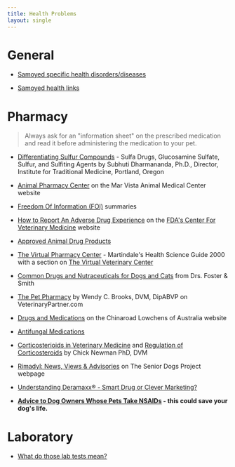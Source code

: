 ```yaml
---
title: Health Problems
layout: single
---
```


# General

- [Samoyed specific health disorders/diseases](/diseases)

- [Samoyed health links](http://www.mirage-samoyeds.com/healthlinks1.htm)

# Pharmacy

> Always ask for an "information sheet" on the prescribed medication and read it before administering the medication to your pet.

- [Differentiating Sulfur Compounds](http://www.itmonline.org/arts/sulfa.htm) - Sulfa Drugs, Glucosamine Sulfate, Sulfur, and Sulfiting Agents by Subhuti Dharmananda, Ph.D., Director, Institute for Traditional Medicine, Portland, Oregon

- [Animal Pharmacy Center](https://marvista.vetsfirstchoice.com/) on the Mar Vista Animal Medical Center website

- [Freedom Of Information (FOI)](https://www.fda.gov/RegulatoryInformation/FOI/ucm390370.htm) summaries

- [How to Report An Adverse Drug Experience](https://www.fda.gov/AnimalVeterinary/SafetyHealth/ReportaProblem/ucm055305.htm) on the [FDA's Center For Veterinary Medicine](http://www.fda.gov/AnimalVeterinary/default.htm) website

- [Approved Animal Drug Products](https://www.fda.gov/AnimalVeterinary/Products/ApprovedAnimalDrugProducts/default.htm)

- [The Virtual Pharmacy Center](http://www.martindalecenter.com/Pharmacy.html) - Martindale's Health Science Guide 2000 with a section on [The Virtual Veterinary Center](http://www.martindalecenter.com/Pharmacy_3_Phaco.html#PHARMC-VET)

- [Common Drugs and Nutraceuticals for Dogs and Cats](https://www.petcoach.co/article/common-drugs-nutraceuticals/) from Drs. Foster & Smith

- [The Pet Pharmacy](http://www.veterinarypartner.com/Content.plx?P=SRC&S=1&SourceID=52) by Wendy C. Brooks, DVM, DipABVP on VeterinaryPartner.com

- [Drugs and Medications](http://www.lowchensaustralia.com/health/drugs.htm) on the Chinaroad Lowchens of Australia website

- [Antifungal Medications](https://www.petcoach.co/article/antifungal-medications/)

- [Corticosterioids in Veterinary Medicine](http://www.newmanveterinary.com/steroids.html) and [Regulation of Corticosteroids](http://www.newmanveterinary.com/regulati.html) by Chick Newman PhD, DVM

- [Rimadyl: News, Views & Advisories](http://www.srdogs.com/Pages/rimadylfr.html) on The Senior Dogs Project webpage

- [Understanding Deramaxx® - Smart Drug or Clever Marketing?](http://www.vetnsaids.com/)

- **[Advice to Dog Owners Whose Pets Take NSAIDs](https://www.fda.gov/AnimalVeterinary/ResourcesforYou/AnimalHealthLiteracy/ucm419032.htm) - this could save your dog's life.**

# Laboratory

- [What do those lab tests mean?](https://www.vetmed.wsu.edu/outreach/Pet-Health-Topics/categories/miscellaneous-health-care-topics/what-do-those-lab-tests-mean)
